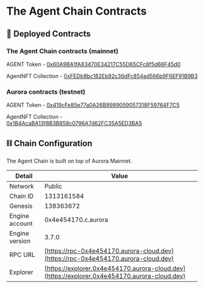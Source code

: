 # The Agent Chain Contracts

## 📡 Deployed Contracts

### The Agent Chain contracts (mainnet) 

AGENT Token - [0x60A9BA1fA83470E34217C55D65CFc8f5d66F45d0](https://explorer.0x4e454170.aurora-cloud.dev/address/0x60A9BA1fA83470E34217C55D65CFc8f5d66F45d0)

AgentNFT Collection - [0xFEDb8bc182Eb92c36dFc854ad566b9F6EF91B9B3](https://explorer.0x4e454170.aurora-cloud.dev/address/0xFEDb8bc182Eb92c36dFc854ad566b9F6EF91B9B3)

### Aurora contracts (testnet)

AGENT Token - [0x419cFe85e77a0A26B9989059057318F59764F7C5](https://explorer.testnet.aurora.dev/token/0x419cFe85e77a0A26B9989059057318F59764F7C5)

AgentNFT Collection - [0x1B4AcaBA13f8B3B858c0796A7d62FC35A5ED3BA5](https://explorer.testnet.aurora.dev/token/0x1B4AcaBA13f8B3B858c0796A7d62FC35A5ED3BA5)

## ⛓️ Chain Configuration

The Agent Chain is built on top of Aurora Mainnet.

| Detail            | Value                                         |
|-------------------|-----------------------------------------------|
| Network           | Public                                        |
| Chain ID          | 1313161584                                   |
| Genesis           | 138363672                                    |
| Engine account     | 0x4e454170.c.aurora                          |
| Engine version    | 3.7.0                                        |
| RPC URL           | [https://rpc-0x4e454170.aurora-cloud.dev](https://rpc-0x4e454170.aurora-cloud.dev) |
| Explorer          | [https://explorer.0x4e454170.aurora-cloud.dev](https://explorer.0x4e454170.aurora-cloud.dev) |
